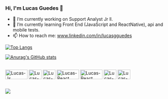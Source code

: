 ### Hi, I'm Lucas Guedes :wave:
- :telescope: I’m currently working on Support Analyst Jr ll.
- :seedling: I’m currently learning Front End (JavaScript and ReactNative), api and mobile tests.
- :mailbox: How to reach me: www.linkedin.com/in/lucasgguedes

[![Top Langs](https://github-readme-stats.vercel.app/api/top-langs/?username=lucasgguedes&layout=compact)](https://github.com/anuraghazra/github-readme-stats)


[![Anurag's GitHub stats](https://github-readme-stats.vercel.app/api?username=lucasgguede)](https://github.com/anuraghazra/github-readme-stats)




<div style="display: inline_block"><br>
  <img align="center" alt="Lucas-Js" height="30" width="70" src="https://img.shields.io/badge/JavaScript-F7DF1E?style=for-the-badge&logo=javascript&logoColor=black">
  <img align="center" alt="Lucas-CSS" height="30" width="40" src="https://img.shields.io/badge/CSS-239120?&style=for-the-badge&logo=css3&logoColor=white">
  <img align="center" alt="Lucas-C" height="30" width="40" src="https://img.shields.io/badge/C-00599C?style=for-the-badge&logo=c&logoColor=white">
  <img align="center" alt="Lucas-React" height="30" width="70" src="https://img.shields.io/badge/-ReactJs-61DAFB?logo=react&logoColor=white&style=flat-square">
  <img align="center" alt="Lucas-React" height="30" width="70" src="https://img.shields.io/badge/-HTML5-orange?logo=html5&">
  <img align="center" alt="Lucas-Spotify" height="30" width="40" src="https://img.shields.io/badge/Spotify-1ED760?&style=for-the-badge&logo=spotify&logoColor=white">
  <img align="center" alt="Lucas-Slack" height="30" width="40" src="https://img.shields.io/badge/Slack-4A154B?style=for-the-badge&logo=slack&logoColor=white">
</div>
  
  ##
  <div>
      <a href="https://www.linkedin.com/in/lucasgguedes/" target="_blank"><img src="https://img.shields.io/badge/-LinkedIn-%230077B5?style=for-the-badge&logo=linkedin&logoColor=white" target="_blank"></a> 
  </div>
  

  


